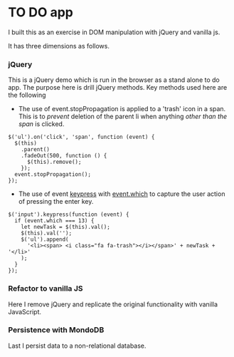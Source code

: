 # TO DO app

I built this as an exercise in DOM manipulation with jQuery and vanilla js.

It has three dimensions as follows.

### jQuery

This is a jQuery demo which is run in the browser as a stand alone to do app. The purpose here is drill jQuery methods. Key methods used here are the following

- The use of event.stopPropagation is applied to a 'trash' icon in a span. This is to _prevent_ deletion of the parent li when anything _other than the span_ is clicked.

```
$('ul').on('click', 'span', function (event) {
  $(this)
    .parent()
    .fadeOut(500, function () {
      $(this).remove();
    });
  event.stopPropagation();
});

```

- The use of event [keypress](https://api.jquery.com/keypress/) with [event.which](https://api.jquery.com/event.which/#event-which1) to capture the user action of pressing the enter key.

```
$('input').keypress(function (event) {
  if (event.which === 13) {
    let newTask = $(this).val();
    $(this).val('');
    $('ul').append(
      '<li><span> <i class="fa fa-trash"></i></span>' + newTask + '</li>'
    );
  }
});

```

### Refactor to vanilla JS

Here I remove jQuery and replicate the original functionality with vanilla JavaScript.

### Persistence with MondoDB

Last I persist data to a non-relational database.
